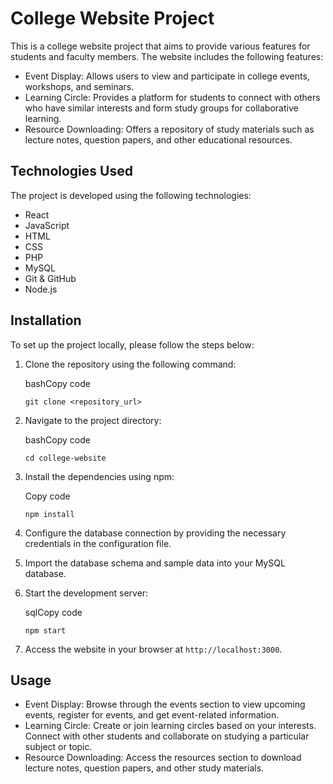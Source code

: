 College Website Project
=======================

This is a college website project that aims to provide various features for students and faculty members. The website includes the following features:

-   Event Display: Allows users to view and participate in college events, workshops, and seminars.
-   Learning Circle: Provides a platform for students to connect with others who have similar interests and form study groups for collaborative learning.
-   Resource Downloading: Offers a repository of study materials such as lecture notes, question papers, and other educational resources.

Technologies Used
-----------------

The project is developed using the following technologies:

-   React
-   JavaScript
-   HTML
-   CSS
-   PHP
-   MySQL
-   Git & GitHub
-   Node.js

Installation
------------

To set up the project locally, please follow the steps below:

1.  Clone the repository using the following command:

    bashCopy code

    `git clone <repository_url>`

2.  Navigate to the project directory:

    bashCopy code

    `cd college-website`

3.  Install the dependencies using npm:

    Copy code

    `npm install`

4.  Configure the database connection by providing the necessary credentials in the configuration file.

5.  Import the database schema and sample data into your MySQL database.

6.  Start the development server:

    sqlCopy code

    `npm start`

7.  Access the website in your browser at `http://localhost:3000`.

Usage
-----

-   Event Display: Browse through the events section to view upcoming events, register for events, and get event-related information.
-   Learning Circle: Create or join learning circles based on your interests. Connect with other students and collaborate on studying a particular subject or topic.
-   Resource Downloading: Access the resources section to download lecture notes, question papers, and other study materials.

